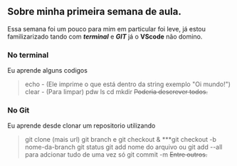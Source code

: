 ## **Sobre minha primeira semana de aula.**

Essa semana foi um pouco para mim em particular foi leve, já estou familizarizado tando com ***terminal*** e ***GIT*** já o **VScode** não domino.

### No terminal
Eu aprende alguns codigos
>echo - (Ele imprime o que está dentro da string exemplo "Oi mundo!")
>clear - (Para limpar)
>pdw
>ls 
>cd
>mkdir
~~Poderia descrever todos.~~
### No Git
Eu aprende desde clonar um repositorio utilizando 
>git clone (mais url)
>git branch e git checkout & ***git checkout -b nome-da-branch
>git status
>git add nome do arquivo ou git add --all para adcionar tudo de uma vez só 
>git commit -m
~~Entre outros.~~
